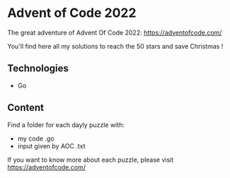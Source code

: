 # Advent of Code 2022

The great adventure of Advent Of Code 2022: https://adventofcode.com/

You'll find here all my solutions to reach the 50 stars and save Christmas !  

## Technologies

+ Go

## Content 

Find a folder for each dayly puzzle with:
+ my code .go
+ input given by AOC .txt

If you want to know more about each puzzle, please visit https://adventofcode.com/
